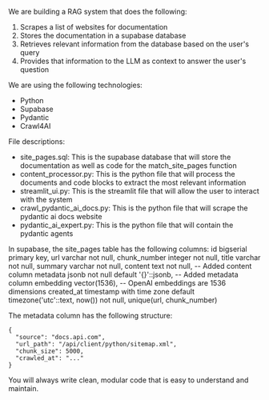 We are building a RAG system that does the following:
1. Scrapes a list of websites for documentation
2. Stores the documentation in a supabase database
3. Retrieves relevant information from the database based on the user's query
4. Provides that information to the LLM as context to answer the user's question

We are using the following technologies:
- Python
- Supabase
- Pydantic
- Crawl4AI

File descriptions:
- site_pages.sql: This is the supabase database that will store the documentation as well as code for the match_site_pages function
- content_processor.py: This is the python file that will process the documents and code blocks to extract the most relevant information
- streamlit_ui.py: This is the streamlit file that will allow the user to interact with the system
- crawl_pydantic_ai_docs.py: This is the python file that will scrape the pydantic ai docs website
- pydantic_ai_expert.py: This is the python file that will contain the pydantic agents

In supabase, the site_pages table has the following columns:
    id bigserial primary key,
    url varchar not null,
    chunk_number integer not null,
    title varchar not null,
    summary varchar not null,
    content text not null,  -- Added content column
    metadata jsonb not null default '{}'::jsonb,  -- Added metadata column
    embedding vector(1536),  -- OpenAI embeddings are 1536 dimensions
    created_at timestamp with time zone default timezone('utc'::text, now()) not null,
    unique(url, chunk_number)

The metadata column has the following structure:
```
{
  "source": "docs.api.com",
  "url_path": "/api/client/python/sitemap.xml",
  "chunk_size": 5000,
  "crawled_at": "..."
}
```

You will always write clean, modular code that is easy to understand and maintain.
